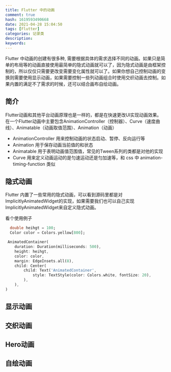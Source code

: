 ```yaml
---
title: Flutter 中的动画
comment: true
hash: 1619593490668
date: 2021-04-28 15:04:50
tags: [Flutter]
categories: 记录类
description:
keywords:
---
```

Flutter 中动画的创建有很多种, 需要根据具体的需求选择不同的动画。如果只是简单的布局等的动画直接使用最简单的隐式动画就可以了，因为隐式动画是由框架控制的，所以仅仅只需要更改变需要变化属性就可以了。如果你想自己控制动画的变换则需要使用显示动画，如果需要控制一些列动画组合时使用交织动画去控制。如果内置的满足不了需求的时候，还可以结合画布自绘动画。

<!--more-->
## 简介
Flutter动画和其他平台动画原理也是一样的，都是在快速更改UI实现动画效果。在一个Flutter动画中主要包含AnimationController（控制器）、Curve（速度曲线）、Animatable（动画取值范围）、Animation（动画）
- AnimationController  用来控制动画的状态启动、暂停、反向运行等
- Animation  用于保存动画当前值的和状态
- Animatable 用于表明动画值范围值，常见的Tween系列的类都是对他的实现
- Curve  用来定义动画运动的是匀速运动还是匀加速等，和 css 中 animation-timing-function 类似
 
## 隐式动画
Flutter 内置了一些常用的隐式动画，可以看到源码里都是对ImplicitlyAnimatedWidget的实现，如果需要我们也可以自己实现ImplicitlyAnimatedWidget来自定义隐式动画。

看个使用例子
``` dart
  double heihgt = 100;
  Color color = Colors.yellow[800];

 AnimatedContainer(
    duration: Duration(milliseconds: 500),
    height: heihgt,
    color: color,
    margin: EdgeInsets.all(8),
    child: Center(
        child: Text('AnimatedContainer',
            style: TextStyle(color: Colors.white, fontSize: 20),
        ),
    ),
)
```


## 显示动画

## 交织动画

## Hero动画

## 自绘动画